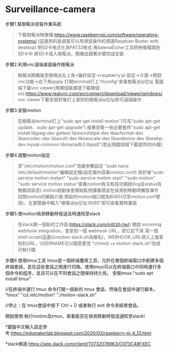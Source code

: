 # Surveillance-camera
步驟1.幫樹莓派安裝作業系統
  >下載樹莓派映像檔:https://www.raspberrypi.com/software/operating-systems/  (這邊用的是桌面可以用滑鼠操作的請選Raspbian Buster with desktop)
  >把SD卡格式化為FAT32格式
  >用balenaEtcher工具把映像檔燒到SD卡中
  >將SD卡插入樹莓派，開機並跟著步驟完成安裝

步驟2.利用vnc遠端桌面操作樹莓派
  >樹莓派開機後至樹梅派左上角>偏好設定->raspberry pi 設定->介面->開啟vnc功能->右下角apply
  >打開terminal打上"ifconfig"查看樹莓派ip位址
  >電腦端下載vnc viewer(用哪個裝置就下載哪個os):https://www.realvnc.com/en/connect/download/viewer/windows/
  >vnc viewer下載安裝好後打上查到的樹莓派ip位址即可遠端操作

步驟3.安裝motion
  >在樹莓派terminal打上"sudo apt-get install motion"(可先"sudo apt-get update、sudo apt-get upgrade")
  >接著安裝一些必要套件"sudo apt-get install libjpeg-dev gettext libmicrohttpd-dev libavformat-dev libavcodec-dev libavutil-dev libswscale-dev libavdevice-dev libwebp-dev mysql-common libmariadb3 libpq5"(若出現錯誤就下載提供的lib檔)

步驟4.調整motion設定
  >至"/etc/motion/motion.conf"改變參數設定
  >"sudo nano /etc/default/motion"編輯設定檔(設定檔內容看motion.conf)
  >改好後"sudo service motion restart"
  >"sudo service motion start" "sudo motion"
  >"sudo service motion status"查看motion有沒有成功開啟(log及status有無錯誤訊息)
  >motion啟動後會開始監控攝像頭並在偵測到移動時觸發事件
  >訪問motion的網路介面:預設的motion端口號為8080(可至motion.conf更改)，在瀏覽器中輸入"樹莓派ip位址:8080"即可查看實時畫面

步驟5.使motion偵測移動時發送及時通知至slack
  >在slack開一個新的工作區(https://slack.com/intl/zh-tw/)
  >開啟 incoming webhook integration，會拿到一個 webhook URL，把它記下來
  >寫一個 shell script(這邊以motion-slack.sh為檔名)，WEBHOOK_URL填入上面拿到的URL，USERNAME可以隨意更改
  >"chmod +x motion-slack.sh"改成可執行檔

步驟6.使用tmux工具
tmux是一個終端覆用工具，允許在單個終端窗口中創建多個終端會話，並在這些會話之間進行切換。使用tmux可以在終端窗口中同時運行多個命令和程序，並且可以在不同會話之間保持持久性。
安裝tmux:"sudo apt install tmux"

//在終端中運行 tmux 命令打開一個新的 tmux 會話，然後在會話中運行腳本。
"tmux" 
"cd /etc/motion" 
"./motion-slack.sh"

//停止：在 tmux會話中按下 Ctrl + D 或者執行 exit 命令來結束會話。

開始使用:執行motion及tmux，查看能否在偵測移動時發送通知至slack!




*鍵盤中文輸入設定參考:https://edumakerlab.blogspot.com/2020/03/raspberry-pi-4_13.html

*slack頻道:https://app.slack.com/client/T07320789K3/C073C48FXEC


